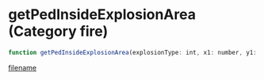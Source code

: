 # getPedInsideExplosionArea (Category fire)

```js
function getPedInsideExplosionArea(explosionType: int, x1: number, y1: number, z1: number, x2: number, y2: number, z2: number, radius: number): number
```

[filename](getPedInsideExplosionArea_m.md ':include')